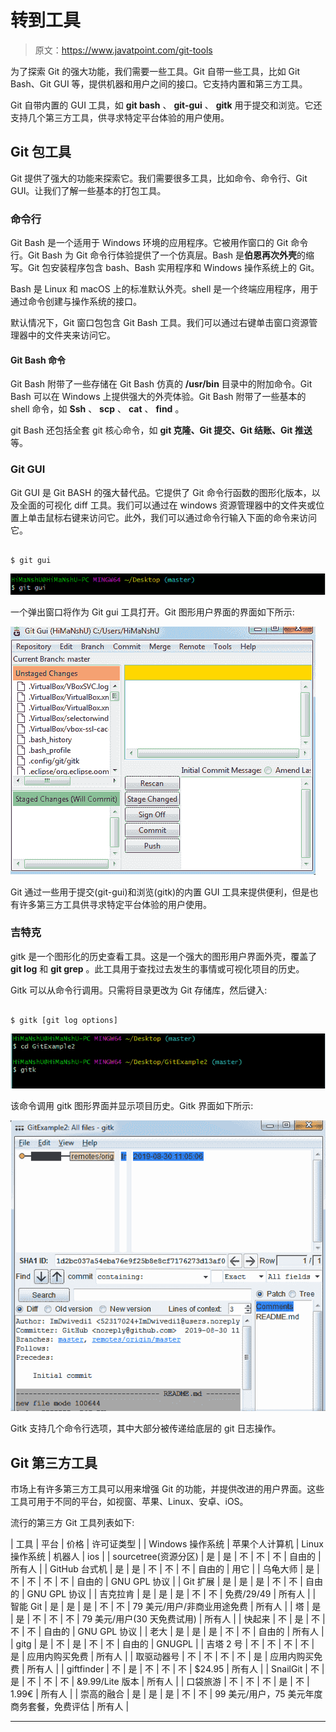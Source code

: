 # 转到工具

> 原文：<https://www.javatpoint.com/git-tools>

为了探索 Git 的强大功能，我们需要一些工具。Git 自带一些工具，比如 Git Bash、Git GUI 等，提供机器和用户之间的接口。它支持内置和第三方工具。

Git 自带内置的 GUI 工具，如 **git bash** 、 **git-gui** 、 **gitk** 用于提交和浏览。它还支持几个第三方工具，供寻求特定平台体验的用户使用。

## Git 包工具

Git 提供了强大的功能来探索它。我们需要很多工具，比如命令、命令行、Git GUI。让我们了解一些基本的打包工具。

### 命令行

Git Bash 是一个适用于 Windows 环境的应用程序。它被用作窗口的 Git 命令行。Git Bash 为 Git 命令行体验提供了一个仿真层。Bash 是**伯恩再次外壳**的缩写。Git 包安装程序包含 bash、Bash 实用程序和 Windows 操作系统上的 Git。

Bash 是 Linux 和 macOS 上的标准默认外壳。shell 是一个终端应用程序，用于通过命令创建与操作系统的接口。

默认情况下，Git 窗口包包含 Git Bash 工具。我们可以通过右键单击窗口资源管理器中的文件夹来访问它。

#### Git Bash 命令

Git Bash 附带了一些存储在 Git Bash 仿真的 **/usr/bin** 目录中的附加命令。Git Bash 可以在 Windows 上提供强大的外壳体验。Git Bash 附带了一些基本的 shell 命令，如 **Ssh** 、 **scp** 、 **cat** 、 **find** 。

git Bash 还包括全套 git 核心命令，如 **git 克隆、Git 提交、Git 结账、Git 推送**等。

### Git GUI

Git GUI 是 Git BASH 的强大替代品。它提供了 Git 命令行函数的图形化版本，以及全面的可视化 diff 工具。我们可以通过在 windows 资源管理器中的文件夹或位置上单击鼠标右键来访问它。此外，我们可以通过命令行输入下面的命令来访问它。

```

$ git gui

```

![Git Tools](img/1be0860f53384f013e347c44a41c74c2.png)

一个弹出窗口将作为 Git gui 工具打开。Git 图形用户界面的界面如下所示:

![Git Tools](img/3d4ed435534d504b790bcfe2ed8b26ed.png)

Git 通过一些用于提交(git-gui)和浏览(gitk)的内置 GUI 工具来提供便利，但是也有许多第三方工具供寻求特定平台体验的用户使用。

### 吉特克

gitk 是一个图形化的历史查看工具。这是一个强大的图形用户界面外壳，覆盖了 **git log** 和 **git grep** 。此工具用于查找过去发生的事情或可视化项目的历史。

Gitk 可以从命令行调用。只需将目录更改为 Git 存储库，然后键入:

```

$ gitk [git log options]

```

![Git Tools](img/f672dfdbfb6eca34e85f43a6702e451b.png)

该命令调用 gitk 图形界面并显示项目历史。Gitk 界面如下所示:

![Git Tools](img/ad6464b915e894847ceb67d4ff5b54f4.png)

Gitk 支持几个命令行选项，其中大部分被传递给底层的 git 日志操作。

## Git 第三方工具

市场上有许多第三方工具可以用来增强 Git 的功能，并提供改进的用户界面。这些工具可用于不同的平台，如视窗、苹果、Linux、安卓、iOS。

流行的第三方 Git 工具列表如下:

| 工具 | 平台 | 价格 | 许可证类型 |
| Windows 操作系统 | 苹果个人计算机 | Linux 操作系统 | 机器人 | ios |
| sourcetree(资源分区) | 是 | 是 | 不 | 不 | 不 | 自由的 | 所有人 |
| GitHub 台式机 | 是 | 是 | 不 | 不 | 不 | 自由的 | 用它 |
| 乌龟大师 | 是 | 不 | 不 | 不 | 不 | 自由的 | GNU GPL 协议 |
| Git 扩展 | 是 | 是 | 是 | 不 | 不 | 自由的 | GNU GPL 协议 |
| 吉克拉肯 | 是 | 是 | 是 | 不 | 不 | 免费/$29/$49 | 所有人 |
| 智能 Git | 是 | 是 | 是 | 不 | 不 | 79 美元/用户/非商业用途免费 | 所有人 |
| 塔 | 是 | 是 | 不 | 不 | 不 | 79 美元/用户(30 天免费试用) | 所有人 |
| 快起来 | 不 | 是 | 不 | 不 | 不 | 自由的 | GNU GPL 协议 |
| 老大 | 是 | 是 | 是 | 不 | 不 | 自由的 | 所有人 |
| gitg | 是 | 不 | 是 | 不 | 不 | 自由的 | GNUGPL |
| 吉塔 2 号 | 不 | 不 | 不 | 不 | 是 | 应用内购买免费 | 所有人 |
| 取驱动器号 | 不 | 不 | 不 | 不 | 是 | 应用内购买免费 | 所有人 |
| giftfinder | 不 | 是 | 不 | 不 | 不 | $24.95 | 所有人 |
| SnailGit | 不 | 是 | 不 | 不 | 不 | &9.99/Lite 版本 | 所有人 |
| 口袋旅游 | 不 | 不 | 不 | 是 | 不 | 1.99€ | 所有人 |
| 崇高的融合 | 是 | 是 | 是 | 不 | 不 | 99 美元/用户，75 美元年度商务套餐，免费评估 | 所有人 |

* * *